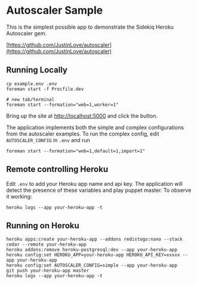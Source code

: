 # Autoscaler Sample

This is the simplest possible app to demonstrate the Sidekiq Heroku Autoscaler gem.

[https://github.com/JustinLove/autoscaler](https://github.com/JustinLove/autoscaler)

## Running Locally

    cp example.env .env
    foreman start -f Procfile.dev

    # new tab/terminal
    foreman start --formation="web=1,worker=1"

Bring up the site at [http://localhost:5000](http://localhost:5000) and click the button.

The application implements both the simple and complex configurations from the autoscaler examples.  To run the complex config, edit `AUTOSCALER_CONFIG` in `.env` and run

    foreman start --formation="web=1,default=1,import=1"

## Remote controlling Heroku

Edit `.env` to add your Heroku app name and api key. The application will detect the presence of these variables and play puppet master.  To observe it working:

    heroku logs --app your-heroku-app -t

## Running on Heroku

    heroku apps:create your-heroku-app --addons redistogo:nano --stack cedar --remote your-heroku-app
    heroku addons:remove heroku-postgresql:dev --app your-heroku-app
    heroku config:set HEROKU_APP=your-heroku-app HEROKU_API_KEY=xxxxx --app your-heroku-app
    heroku config:set AUTOSCALER_CONFIG=simple --app your-heroku-app
    git push your-heroku-app master
    heroku logs --app your-heroku-app -t

